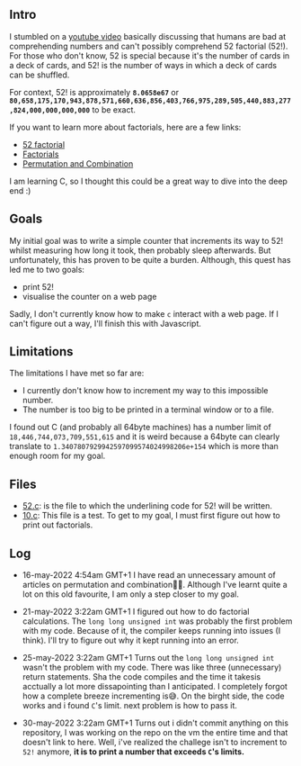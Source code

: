 ##  Intro
I stumbled on a [youtube video](https://www.youtube.com/watch?v=hoeIllSxpEU) basically discussing that humans are bad at comprehending numbers and can't possibly comprehend 52 factorial (52!). For those who don't know, 52 is special because it's the number of cards in a deck of cards, and 52! is the number of ways in which a deck of cards can be shuffled.

For context, 52! is approximately **`8.0658e67`** or **`80,658,175,170,943,878,571,660,636,856,403,766,975,289,505,440,883,277,824,000,000,000,000`** to be exact.

If you want to learn more about factorials, here are a few links: 
- [52 factorial](https://czep.net/weblog/52cards.html)
- [Factorials](https://byjus.com/maths/factorial/)
- [Permutation and Combination](https://www.mathsisfun.com/combinatorics/combinations-permutations.html)

I am learning C, so I thought this could be a great way to dive into the deep end :)

## Goals
My initial goal was to write a simple counter that increments its way to 52! whilst measuring how long it took, then probably sleep afterwards. But unfortunately, this has proven to be quite a burden. Although, this quest has led me to two goals:

- print 52!
- visualise the counter on a web page

Sadly, I don't currently know how to make `c` interact with a web page. If I can't figure out a way, I'll finish this with Javascript.

## Limitations 

The limitations I have met so far are: 
- I currently don't know how to increment my way to this impossible number.
- The number is too big to be printed in a terminal window or to a file.
 
I found out C (and probably all 64byte machines) has a number limit of `18,446,744,073,709,551,615` and it is weird because a 64byte can clearly translate to `1.3407807929942597099574024998206e+154` which is more than enough room for my goal.


## Files

- [52.c](52.c): is the file to which the underlining code for 52! will be written.
- [10.c](10.c): This file is a test. To get to my goal, I must first figure out how to print out factorials.

## Log

- 16-may-2022 4:54am GMT+1
I have read an unnecessary amount of articles on permutation and combination🫠🫠. Although I've learnt quite a lot on this old favourite, I am only a step closer to my goal.

- 21-may-2022 3:22am GMT+1
I figured out how to do factorial calculations. The `long long unsigned int` was probably the first problem with my code. Because of it, the compiler keeps running into issues (I think). I'll try to figure out why it kept running into an error.

- 25-may-2022 3:22am GMT+1
Turns out the `long long unsigned int` wasn't the problem with my code. There was like three (unnecessary) return statements. Sha the code compiles and the time it takesis acctually a lot more dissapointing than I anticipated. I completely forgot how a complete breeze incrementing is😅. On the birght side, the code works  and i found `C`'s limit. next problem is how to pass it.

- 30-may-2022 3:22am GMT+1
Turns out i didn't commit anything on this repository, I was working on the repo on the vm the entire time and that doesn't link to here. Well, i've realized the challege isn't to increment to `52!` anymore, **it is to print a number that exceeds `C`'s limits.**
